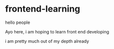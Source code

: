 # frontend-learning

hello people

Ayo here, i am hoping to learn front end developing

i am pretty much out of my depth already
